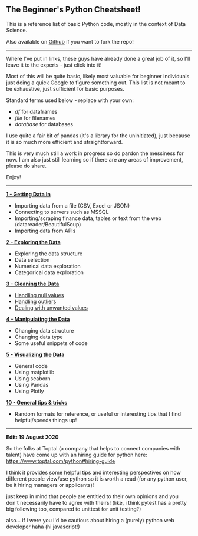 ## The Beginner's Python Cheatsheet!

This is a reference list of basic Python code, mostly in the context of Data Science.

Also available on <a href="https://github.com/yinglinglow/Python/tree/master/Beginner_Python_Cheatsheet">Github</a> if you want to fork the repo!

---

Where I've put in links, these guys have already done a great job of it, so I'll leave it to the experts - just click into it!

Most of this will be quite basic, likely most valuable for beginner individuals just doing a quick Google to figure something out. This list is not meant to be exhaustive, just sufficient for basic purposes.

Standard terms used below - replace with your own:
- _df_ for dataframes
- _file_ for filenames
- _database_ for databases

I use quite a fair bit of pandas (it's a library for the uninitiated), just because it is so much more efficient and straightforward.

This is very much still a work in progress so do pardon the messiness for now.
I am also just still learning so if there are any areas of improvement, please do share.

Enjoy!

---

<a href="https://www.yinglinglow.com/blog/2020/01/26/Getting-Data-In">__1 - Getting Data In__</a>
- Importing data from a file (CSV, Excel or JSON)
- Connecting to servers such as MSSQL
- Importing/scraping finance data, tables or text from the web (datareader/BeautifulSoup)
- Importing data from APIs

<a href="https://www.yinglinglow.com/blog/2020/01/26/Exploring-Data">__2 - Exploring the Data__</a>
- Exploring the data structure
- Data selection
- Numerical data exploration
- Categorical data exploration

<a href="https://www.yinglinglow.com/blog/2020/01/26/Cleaning-Data">__3 - Cleaning the Data__</a>
- [Handling null values](#null)
- [Handling outliers](#outliers)
- [Dealing with unwanted values](#illogical)

<a href="https://www.yinglinglow.com/blog/2020/01/26/Manipulating-Data">__4 - Manipulating the Data__</a>
- Changing data structure
- Changing data type
- Some useful snippets of code

<a href="https://www.yinglinglow.com/blog/2020/01/26/Visualising-Data">__5 - Visualizing the Data__</a>
- General code
- Using matplotlib
- Using seaborn
- Using Pandas
- Using Plotly

<a href="https://www.yinglinglow.com/blog/2020/01/26/General-Tips">__10 - General tips & tricks__</a>
- Random formats for reference, or useful or interesting tips that I find helpful/speeds things up!

---

__Edit: 19 August 2020__

So the folks at Toptal (a company that helps to connect companies with talent) have come up with an hiring guide for python here: https://www.toptal.com/python#hiring-guide

I think it provides some helpful tips and interesting perspectives on how different people view/use python so it is worth a read (for any python user, be it hiring managers or applicants)!

just keep in mind that people are entitled to their own opinions and you don't necessarily have to agree with theirs! (like, i think pytest has a pretty big following too, compared to unittest for unit testing?)

also... if i were you i'd be cautious about hiring a (purely) python web developer haha (hi javascript!)